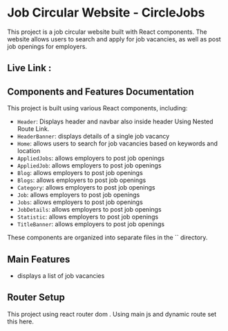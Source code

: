 # Job Circular Website - CircleJobs

This project is a job circular website built with React components. The website allows users to search and apply for job vacancies, as well as post job openings for employers.

## Live Link :

## Components and Features Documentation

This project is built using various React components, including:

- `Header`: Displays header and navbar also inside header Using Nested Route Link.
- `HeaderBanner`: displays details of a single job vacancy
- `Home`: allows users to search for job vacancies based on keywords and location
- `AppliedJobs`: allows employers to post job openings
- `AppliedJob`: allows employers to post job openings
- `Blog`: allows employers to post job openings
- `Blogs`: allows employers to post job openings
- `Category`: allows employers to post job openings
- `Job`: allows employers to post job openings
- `Jobs`: allows employers to post job openings
- `JobDetails`: allows employers to post job openings
- `Statistic`: allows employers to post job openings
- `TitleBanner`: allows employers to post job openings

These components are organized into separate files in the `` directory.

## Main Features

- displays a list of job vacancies

## Router Setup

This project using react router dom . Using main js and dynamic route set this here.
